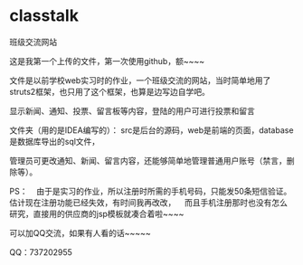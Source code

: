# classtalk
班级交流网站

这是我第一个上传的文件，第一次使用github，额~~~~

文件是以前学校web实习时的作业，一个班级交流的网站，当时简单地用了struts2框架，也只用了这个框架，也算是边写边自学吧。

显示新闻、通知、投票、留言板等内容，登陆的用户可进行投票和留言

文件夹（用的是IDEA编写的）： src是后台的源码，web是前端的页面，database是数据库导出的sql文件，

管理员可更改通知、新闻、留言内容，还能够简单地管理普通用户账号（禁言，删除等）。

PS：
    由于是实习的作业，所以注册时所需的手机号码，只能发50条短信验证。估计现在注册功能已经失效，有时间我再改改，
    而且手机注册那时也没有怎么研究，直接用的供应商的jsp模板就凑合着啦~~~~

可以加QQ交流，如果有人看的话~~~~~

QQ：737202955
